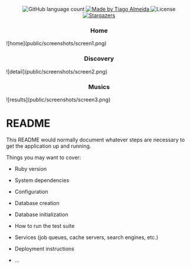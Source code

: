 
<p align="center">
  <img alt="GitHub language count" src="https://img.shields.io/github/languages/count/tiagoalmeida93/spotify?color=%2304D361"/>

  <a href="#!">
    <img alt="Made by Tiago Almeida" src="https://img.shields.io/badge/made%20by-Tiago%20Almeida-%2304D361"/>
  </a>

  <img alt="License" src="https://img.shields.io/badge/license-MIT-%2304D361"/>

  <a href="https://github.com/tiagoalmeida93/spotify">
    <img alt="Stargazers" src="https://img.shields.io/github/stars/tiagoalmeida93/spotify?style=social"/>
  </a>
</p>

<h3 align="center">Home</h3>
![home](public/screenshots/screen1.png)
  
<h3 align="center">Discovery</h3>
![detail](public/screenshots/screen2.png)
  
<h3 align="center">Musics</h3>
![results](public/screenshots/screen3.png)

# README

This README would normally document whatever steps are necessary to get the
application up and running.

Things you may want to cover:

* Ruby version

* System dependencies

* Configuration

* Database creation

* Database initialization

* How to run the test suite

* Services (job queues, cache servers, search engines, etc.)

* Deployment instructions

* ...
